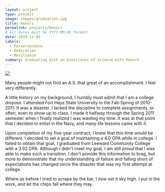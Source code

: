 ```yaml
---
layout: project
type: project
image: images/graduation.jpg
title: Honors
permalink: projects/Honors
# All dates must be YYYY-MM-DD format!
date: 2018-12-05
labels:
  - Perserverance
  - Dedication
  - Resiliance
summary: Graduating with an Associates of Science with Honors
---
```


<img class="ui image" src="{{ site.baseurl }}/images/cotton-header.png">

Many people might not find an A.S. that great of an accomplishment. I feel very differently.

A little history on my background, I humbly must admit that I am a college dropout. I attended Fort Hays State University in the Fall-Spring of 2010-2011. It was a disaster. I lacked the discipline to complete assignments, or often, even to show up to class. I made it halfway through the Spring 2011 semester when I finally realized I was wasting my time. It was at that point that I decided to enlist in the Navy, and many life lessons came with it.

Upon completion of my five-year contract, I knew that this time would be different. I decided to set a goal of maintaining a 4.0 GPA while in college. I failed to obtain that goal, I graduated from Leeward Community College with a 3.92 GPA. Although I didn't meet my goal, I am still proud that I was able to make such a transition. I don't provide this information to brag, but more to demonstrate that my understanding of failure and falling short of expectations has changed since the disaster that was my first attempt at college.
 
 Where as before I tried to scrape by the bar, I now set it sky high. I put in the work, and let the chips fall where they may. 





